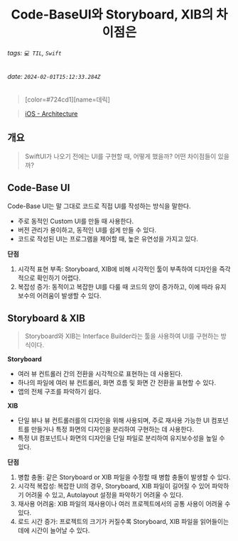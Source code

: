 <h1><center> Code-BaseUI와 Storyboard, XIB의 차이점은 </center></h1>

###### tags: `💻 TIL`, `Swift`
###### date: `2024-02-01T15:12:33.284Z`

> [color=#724cd1][name=데릭]

> [iOS - Architecture](https://github.com/protocorn93/iOS-Architecture)

## 개요

> SwiftUI가 나오기 전에는 UI를 구현할 때, 어떻게 했을까? 
> 어떤 차이점들이 있을까?

## Code-Base UI

Code-Base UI는 말 그대로 코드로 직접 UI를 작성하는 방식을 말한다. 

- 주로 동적인 Custom UI를 만들 때 사용한다. 
- 버전 관리가 용이하고, 동적인 UI를 쉽게 만들 수 있다.
- 코드로 작성된 UI는 프로그램을 제어할 때, 높은 유연성을 가지고 있다.

**단점**

1. 시각적 표현 부족: Storyboard, XIB에 비해 시각적인 툴이 부족하여 디자인을 즉각적으로 확인하기 어렵다.
2. 복잡성 증가: 동적이고 복잡한 UI를 다룰 때 코드의 양이 증가하고, 이에 따라 유지보수의 어려움이 발생할 수 있다.

## Storyboard & XIB

> Storyboard와 XIB는 Interface Builder라는 툴을 사용하여 UI를 구현하는 방식이다. 

**Storyboard**

- 여러 뷰 컨트롤러 간의 전환을 시각적으로 표현하는 데 사용된다. 
- 하나의 파일에 여러 뷰 컨트롤러, 화면 흐름 및 화면 간 전환을 표현할 수 있다. 
- 앱의 전체 구조를 파악하기 쉽다.

**XIB**

- 단일 뷰나 뷰 컨트롤러를의 디자인을 위해 사용되며, 주로 재사용 가능한 UI 컴포넌트를 만들거나 특정 화면의 디자인을 분리하여 구현하는 데 사용한다.
- 특정 UI 컴포넌트나 화면의 디자인을 단일 파일로 분리하여 유지보수성을 높일 수 있다.

**단점**

1. 병합 충돌: 같은 Storyboard or XIB 파일을 수정할 때 병합 충돌이 발생할 수 있다.
2. 시각적 복잡성: 복잡한 UI의 경우, Storyboard, XIB 파일이 길어질 수 있어 파악하기 어려울 수 있고, Autolayout 설정을 파악하기 어려울 수 있다. 
3. 재사용 어려움: XIB 파일의 재사용이나 여러 프로젝트에서의 공통 사용이 어려울 수 있다.
4. 로드 시간 증가: 프로젝트의 크기가 커질수록 Storyboard, XIB 파일을 읽어들이는 데에 시간이 늘어날 수 있다.
